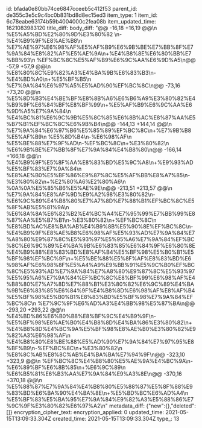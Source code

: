 id: bfada0e80bb74ce6847cceeb5c412f53
parent_id: de355c3e5c9c4bc0b831bd8d8ec15ed3
item_type: 1
item_id: 6c78eabe63174b59b4004000c2fea08b
item_updated_time: 1621083983120
title_diff: 
body_diff: "@@ -16,18 +16,19 @@\\n %E5%A5%BD%E2%80%9D%E3%80%82 \\n-%E4%B9%9F%E8%AE%B8\\n %E7%AE%97%E6%98%AF%E5%AF%B9%E6%9B%BE%E7%BB%8F%E7%9A%84%E8%82%AF%E5%AE%9A\\n+%E4%B8%8E%E6%80%BB%E7%BB%93\\n %EF%BC%8C%E5%AF%B9%E6%9C%AA%E6%9D%A5\\n@@ -57,9 +57,9 @@\\n %E8%80%8C%E9%82%A3%E4%BA%9B%E6%83%B3\\n-%E4%BD%A0\\n+%E5%BF%B5\\n %E7%9A%84%E6%97%A5%E5%AD%90%EF%BC%8C\\n@@ -73,16 +73,20 @@\\n %E5%8D%B3%E4%BE%BF%E8%8B%A6%E6%B6%A9%E3%80%82%E4%B9%9F%E6%84%BF%E8%BF%99\\n+%E5%AF%B9%E6%9C%AA%E6%9D%A5%E7%9A%84\\n %E4%BC%81%E6%9C%9B%E5%8C%85%E6%8B%AC%E8%87%AA%E5%B7%B1%EF%BC%8C%E6%9B%B4\\n@@ -144,13 +144,14 @@\\n %E7%9A%84%E6%97%B6%E5%85%89%EF%BC%8C\\n+%E7%9B%B8%E5%AF%B9\\n %E5%8D%B4\\n-%E6%98%AF\\n %E5%BE%88%E7%9F%AD\\n-%EF%BC%8C\\n+%E3%80%82\\n %E6%9B%BE%E7%BB%8F%E7%9A%84%E4%B8%80\\n@@ -166,14 +166,18 @@\\n %E4%B9%9F%E5%8F%AA%E8%83%BD%E5%9C%A8\\n+%E9%93%AD%E5%BF%83%E7%9A%84\\n %E8%AE%B0%E5%BF%86%E9%87%8C%E5%AF%BB%E8%A7%85\\n-%E3%80%82\\n+%E2%80%A6%E2%80%A6\\n %0A%0A%E5%85%B6%E5%AE%9E\\n@@ -213,51 +213,57 @@\\n %E7%9A%84%E8%AF%9D%E9%A2%98%E3%80%82\\n-%E6%9C%89%E4%B8%80%E7%A7%8D%E7%88%B1%EF%BC%8C%E5%8F%AB%E5%81%9A\\n %E6%8A%8A%E6%82%B2%E4%BC%A4%E7%95%99%E7%BB%99%E8%87%AA%E5%B7%B1\\n-%E3%80%82\\n+%EF%BC%8C\\n %E8%BD%AC%E8%BA%AB%E4%B9%8B%E5%90%8E%EF%BC%8C\\n-%E4%B9%9F%E8%AE%B8%E6%98%AF%E5%93%AD%E7%9A%84%E7%A8%80%E9%87%8C%E5%93%97%E5%95%A6%E7%9A%84%EF%BC%8C%E6%9C%89%E4%BA%9B%E6%83%85%E6%84%9F%E6%80%8E%E4%B9%88%E8%83%BD%E8%AF%B4%E5%BF%98%E5%B0%B1%E5%BF%98%EF%BC%9F\\n+%E5%BE%88%E5%8F%AF%E8%83%BD%E6%98%AF%E6%98%8F%E5%A4%A9%E9%BB%91%E5%9C%B0%EF%BC%8C%E5%93%AD%E7%9A%84%E7%A8%80%E9%87%8C%E5%93%97%E5%95%A6%E7%9A%84%EF%BC%8C%E8%BF%99%E6%98%AF%E4%B8%80%E7%A7%8D%E7%88%B1%E3%80%82%E6%9C%89%E4%BA%9B%E6%83%85%E6%84%9F%E4%B8%8D%E6%98%AF%E8%AF%B4%E5%BF%98%E5%B0%B1%E8%83%BD%E5%BF%98%E7%9A%84%EF%BC%8C\\n %E7%9C%9F%E6%AD%A3%E4%BB%98%E5%87%BA\\n@@ -293,20 +293,22 @@\\n %E4%BD%86%E6%B0%B8%E8%BF%9C%E4%B9%9F\\n-%E5%BF%98%E8%AE%B0%E4%B8%8D%E4%BA%86%E3%80%82\\n+%E4%B8%8D%E4%BC%9A%E5%BF%98%E8%AE%B0%E3%80%82%E9%82%A3%E6%98%AF\\n %E4%B8%80%E8%BE%88%E5%AD%90%E7%9A%84%E7%97%95%E8%BF%B9\\n-%EF%BC%8C\\n+%E3%80%82\\n %E8%8C%AB%E8%8C%AB%E4%BA%BA%E7%94%9F\\n@@ -323,10 +323,9 @@\\n %EF%BC%8C%E4%B8%80%E5%AE%9A%E4%BC%9A\\n-%E6%89%BF%E6%8B%85\\n+%E6%9C%89\\n %E6%B5%81%E6%B3%AA%E7%9A%84%E9%A3%8E\\n@@ -370,16 +370,18 @@\\n %E5%88%87%E7%9A%84%E4%B8%80%E5%88%87%E5%8F%88%E9%83%BD%E6%BA%90%E4%BA%8E\\n+%E5%BD%BC%E6%AD%A4\\n %E5%BF%83%E5%BA%95%E7%9A%84%E9%82%A3%E5%88%86%E7%9C%9F%E3%80%82%E6%97%A2\\n"
metadata_diff: {"new":{},"deleted":[]}
encryption_cipher_text: 
encryption_applied: 0
updated_time: 2021-05-15T13:09:33.304Z
created_time: 2021-05-15T13:09:33.304Z
type_: 13
